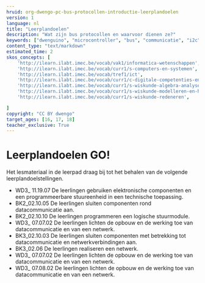 ```yaml
---
hruid: org-dwengo-pc-bus-protocollen-introductie-leerplandoelen
version: 1
language: nl
title: "Leerplandoelen"
description: "Wat zijn bus protocollen en waarvoor dienen ze?"
keywords: ["dwenguino", "microcontroller", "bus", "communicatie", "i2c", "spi", "uart", "can"]
content_type: "text/markdown"
estimated_time: 2
skos_concepts: [
    'http://ilearn.ilabt.imec.be/vocab/vak1/informatica-wetenschappen', 
    'http://ilearn.ilabt.imec.be/vocab/curr1/s-computers-en-systemen',
    'http://ilearn.ilabt.imec.be/vocab/tref1/ict',
    'http://ilearn.ilabt.imec.be/vocab/curr1/c-digitale-competenties-en-mediawijsheid',
    'http://ilearn.ilabt.imec.be/vocab/curr1/s-wiskunde-algebra-analyse',
    'http://ilearn.ilabt.imec.be/vocab/curr1/s-wiskunde-modelleren-en-heuristiek',
    'http://ilearn.ilabt.imec.be/vocab/curr1/s-wiskunde-redeneren',

]
copyright: "CC BY dwengo"
target_ages: [16, 17, 18]
teacher_exclusive: True
---
```


# Leerplandoelen GO!

Het lesmateriaal in de leerpad draag bij tot het behalen van de volgende leerplandoelstellingen.

<ul class="dwengo-content leerplandoelen">
    <li>WD3_ 11.19.07 De leerlingen gebruiken elektronische componenten en een programmeerbare stuureenheid in een technische toepassing.</li>
    <li>BK2_02.10.05 De leerlingen sluiten componenten rond datacommunicatie aan.</li>
    <li>BK2_02.10.10 De leerlingen programmeren een logische stuurmodule.</li>
    <li>WD3_ 07.07.02 De leerlingen lichten de opbouw en de werking toe van datacommunicatie en van een netwerk.</li>
    <li>BK3_02.10.03 De leerlingen sluiten componenten met betrekking tot datacommunicatie en netwerkverbindingen aan.</li>
    <li>BK3_02.06 De leerlingen realiseren een netwerk.</li>
    <li>WD3_ 07.07.02 De leerlingen lichten de opbouw en de werking toe van datacommunicatie en van een netwerk.</li>
    <li>WD3_ 07.08.02 De leerlingen lichten de opbouw en de werking toe van datacommunicatie en van een netwerk.</li>
</ul>